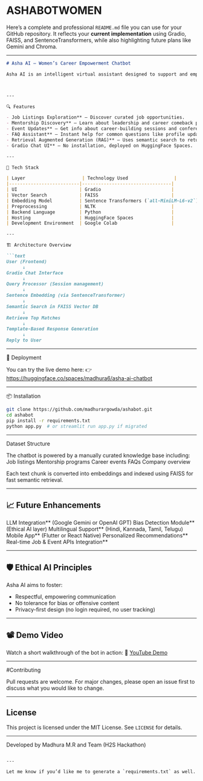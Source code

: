 # ASHABOTWOMEN
Here’s a complete and professional `README.md` file you can use for your GitHub repository. It reflects your **current implementation** using Gradio, FAISS, and SentenceTransformers, while also highlighting future plans like Gemini and Chroma.

---

````markdown
# Asha AI – Women’s Career Empowerment Chatbot

Asha AI is an intelligent virtual assistant designed to support and empower women in their professional journey. It provides personalized responses related to job opportunities, mentorship programs, events, FAQs, and organizational details — all through a simple conversational interface.



---

🔍 Features

- Job Listings Exploration** – Discover curated job opportunities.
- Mentorship Discovery** – Learn about leadership and career comeback programs.
- Event Updates** – Get info about career-building sessions and conferences.
- FAQ Assistant** – Instant help for common questions like profile updates or how to apply.
- Retrieval Augmented Generation (RAG)** – Uses semantic search to return relevant answers.
- Gradio Chat UI** – No installation, deployed on HuggingFace Spaces.

---

🧠 Tech Stack

| Layer                     | Technology Used                 |
|--------------------------|---------------------------------|
| UI                       | Gradio                          |
| Vector Search            | FAISS                           |
| Embedding Model          | Sentence Transformers (`all-MiniLM-L6-v2`) |
| Preprocessing            | NLTK                            |
| Backend Language         | Python                          |
| Hosting                  | HuggingFace Spaces              |
| Development Environment  | Google Colab                    |

---

🏗️ Architecture Overview

```text
User (Frontend)
      ↓
Gradio Chat Interface
      ↓
Query Processor (Session management)
      ↓
Sentence Embedding (via SentenceTransformer)
      ↓
Semantic Search in FAISS Vector DB
      ↓
Retrieve Top Matches
      ↓
Template-Based Response Generation
      ↓
Reply to User
````

---

🚀 Deployment

You can try the live demo here:
👉 https://huggingface.co/spaces/madhura6/asha-ai-chatbot

---

📦 Installation

```bash
git clone https://github.com/madhurargowda/ashabot.git
cd ashabot
pip install -r requirements.txt
python app.py  # or streamlit run app.py if migrated
```

---

 Dataset Structure

The chatbot is powered by a manually curated knowledge base including:
Job listings
Mentorship programs
Career events
FAQs
Company overview

Each text chunk is converted into embeddings and indexed using FAISS for fast semantic retrieval.

---

## 📈 Future Enhancements

LLM Integration** (Google Gemini or OpenAI GPT)
Bias Detection Module** (Ethical AI layer)
Multilingual Support** (Hindi, Kannada, Tamil, Telugu)
Mobile App** (Flutter or React Native)
Personalized Recommendations**
Real-time Job & Event APIs Integration**

---

## 🛡️ Ethical AI Principles

Asha AI aims to foster:

* Respectful, empowering communication
* No tolerance for bias or offensive content
* Privacy-first design (no login required, no user tracking)

---

## 📽️ Demo Video

Watch a short walkthrough of the bot in action:
🎥 [YouTube Demo](https://youtu.be/3K9MkfQpj68?si=N-Sl5xTODLEp5Qb0)

---

#Contributing

Pull requests are welcome. For major changes, please open an issue first to discuss what you would like to change.

---

##  License

This project is licensed under the MIT License. See `LICENSE` for details.

---

 Developed by Madhura M.R and Team (H2S Hackathon)

```

---

Let me know if you’d like me to generate a `requirements.txt` as well.
```
